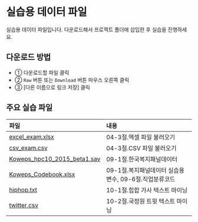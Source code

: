 # 실습용 데이터 파일
실습용 데이터 파일입니다. 다운로드해서 프로젝트 폴더에 삽입한 후 실습을 진행하세요.

## 다운로드 방법
- ① 다운로드할 파일 클릭
- ② `Raw` 버튼 또는 `Download` 버튼 마우스 오른쪽 클릭
- ③ [다른 이름으로 링크 저장] 클릭

## 주요 실습 파일
파일           | 내용
:------------- |:-------------
[excel_exam.xlsx](https://github.com/youngwoos/Doit_R/blob/master/Data/excel_exam.xlsx) | 04-3절.엑셀 파일 불러오기
[csv_exam.csv](https://github.com/youngwoos/Doit_R/blob/master/Data/csv_exam.csv) | 04-3절.CSV 파일 불러오기
[Koweps_hpc10_2015_beta1.sav](https://github.com/youngwoos/Doit_R/raw/master/Data/Koweps_hpc10_2015_beta1.sav) | 09-1절.한국복지패널데이터
[Koweps_Codebook.xlsx](https://github.com/youngwoos/Doit_R/raw/master/Data/Koweps_Codebook.xlsx) | 09-1절.복지패널데이터 실습용 변수, 09-6절.직업분류코드
[hiphop.txt](https://github.com/youngwoos/Doit_R/blob/master/Data/hiphop.txt) | 10-1절.힙합 가사 텍스트 마이닝
[twitter.csv](https://github.com/youngwoos/Doit_R/blob/master/Data/twitter.csv) | 10-2절.국정원 트윗 텍스트 마이닝
